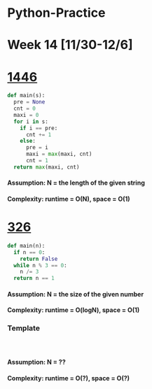 # Python-Practice

# Week 14 [11/30-12/6]

# [1446](https://leetcode.com/problems/consecutive-characters/)
```python
def main(s):
  pre = None
  cnt = 0
  maxi = 0
  for i in s:
    if i == pre:
      cnt += 1
    else:
      pre = i
      maxi = max(maxi, cnt)
      cnt = 1
  return max(maxi, cnt)
```
#### Assumption: N = the length of the given string
#### Complexity: runtime = O(N), space = O(1)

# [326](https://leetcode.com/problems/power-of-three/)
```python
def main(n):
  if n == 0:
    return False
  while n % 3 == 0:
    n /= 3
  return n == 1
```
#### Assumption: N = the size of the given number
#### Complexity: runtime = O(logN), space = O(1)

### Template
# []()
```python
```
#### Assumption: N = ??
#### Complexity: runtime = O(?), space = O(?)